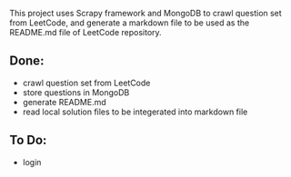This project uses Scrapy framework and MongoDB to crawl question set from LeetCode, and generate a markdown file to be used as the README.md file of LeetCode repository.

## Done:
- crawl question set from LeetCode
- store questions in MongoDB
- generate README.md
- read local solution files to be integerated into markdown file

## To Do:
- login